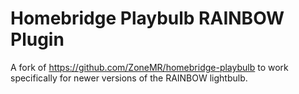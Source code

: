 # Homebridge Playbulb RAINBOW Plugin
A fork of https://github.com/ZoneMR/homebridge-playbulb to work specifically for newer versions of the RAINBOW lightbulb.